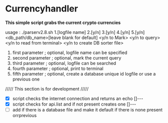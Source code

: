 # Currencyhandler


**This simple script  grabs the current crypto currencies**  

usage : ./parserv2.8.sh 1.[logfile name] 2.[y/n] 3.[y/n] 4.[y/n] 5.[y/n]
		<db_path/db_name>[leave blank for default]  <y/n to Mark>  <y/n to query>  <y/n to read from terminal>  <y/n to create DB sorter file>

1. first parameter ; optional, logfile name can be specified 
2. second parameter ; optional, mark the current query 
3. third parameter ; optional, logfile can be searched 
4. fourth parameter ; optional, print to terminal
5. fifth parameter ; optional, create a database unique id logfile or use a previous one 


///// This section is for development /////

- [X]  script checks the internet connection and returns an echo []---
- [X]  script checks for api.list and if not present creates one []---
- [ ]  add if there is a database file and make it default if there is none present orrprevious
